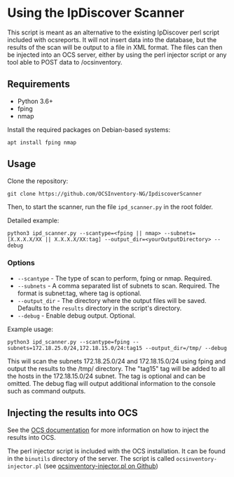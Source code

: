# Using the IpDiscover Scanner

This script is meant as an alternative to the existing IpDiscover perl script included with ocsreports. It will not insert data into the database, but the results of the scan will be output to a file in XML format. The files can then be injected into an OCS server, either by using the perl injector script or any tool able to POST data to /ocsinventory.

## Requirements
- Python 3.6+
- fping
- nmap

Install the required packages on Debian-based systems:
```shell
apt install fping nmap
```

## Usage

Clone the repository:
```shell
git clone https://github.com/OCSInventory-NG/IpdiscoverScanner
```

Then, to start the scanner, run the file `ipd_scanner.py` in the root folder.

Detailed example:
```shell
python3 ipd_scanner.py --scantype=<fping || nmap> --subnets=[X.X.X.X/XX || X.X.X.X/XX:tag] --output_dir=<yourOutputDirectory> --debug
```

### Options

- `--scantype` - The type of scan to perform, fping or nmap. Required.
- `--subnets` - A comma separated list of subnets to scan. Required. The format is subnet:tag, where tag is optional.
- `--output_dir` - The directory where the output files will be saved. Defaults to the `results` directory in the script's directory.
- `--debug` - Enable debug output. Optional.

Example usage:
```shell
python3 ipd_scanner.py --scantype=fping --subnets=172.18.25.0/24,172.18.15.0/24:tag15 --output_dir=/tmp/ --debug
```

This will scan the subnets 172.18.25.0/24 and 172.18.15.0/24 using fping and output the results to the /tmp/ directory. The "tag15" tag will be added to all the hosts in the 172.18.15.0/24 subnet. The tag is optional and can be omitted. The debug flag will output additional information to the console such as command outputs.

## Injecting the results into OCS

See the [OCS documentation](https://wiki.ocsinventory-ng.org/08.Multi-site-network-architecture/Synchronisation-between-OCS-server-master-slaves/#synchronsation-of-one-inventory) for more information on how to inject the results into OCS.

The perl injector script is included with the OCS installation. It can be found in the `binutils` directory of the server. The script is called `ocsinventory-injector.pl` (see [ocsinventory-injector.pl on Github](https://github.com/OCSInventory-NG/OCSInventory-Server/blob/master/binutils/ocsinventory-injector.pl))